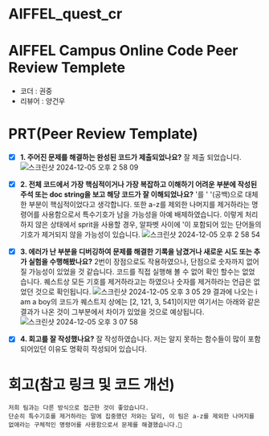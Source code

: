 # AIFFEL_quest_cr
# AIFFEL Campus Online Code Peer Review Templete
- 코더 : 권중
- 리뷰어 : 양건우


# PRT(Peer Review Template)
- [X]  **1. 주어진 문제를 해결하는 완성된 코드가 제출되었나요?**
    잘 제출 되었습니다.
![스크린샷 2024-12-05 오후 2 58 09](https://github.com/user-attachments/assets/3212f894-2ed4-4b22-84ce-becbc938cce9)
        
- [X]  **2. 전체 코드에서 가장 핵심적이거나 가장 복잡하고 이해하기 어려운 부분에 작성된 
주석 또는 doc string을 보고 해당 코드가 잘 이해되었나요?**
    '를 ' '(공백)으로 대체한 부분이 핵심적이었다고 생각합니다.
    또한 a-z를 제외한 나머지를 제거하라는 명령어를 사용함으로서 특수기호가 남을 가능성을 아예 배제하였습니다.
    이렇게 처리하지 않은 상태에서 sprit을 사용할 경우, 알파벳 사이에 '이 포함되어 있는 단어들의 기호가 제거되지 않을 가능성이 있습니다.
    ![스크린샷 2024-12-05 오후 2 58 54](https://github.com/user-attachments/assets/b2ed591f-ead4-47e5-b036-6de70fb7233b)
        
- [X]  **3. 에러가 난 부분을 디버깅하여 문제를 해결한 기록을 남겼거나
새로운 시도 또는 추가 실험을 수행해봤나요?**
    2번이 장점으로도 작용하였으나, 단점으로 숫자까지 없어질 가능성이 있었을 것 같습니다. 코드를 직접 실행해 볼 수 없어 확인 할수는 없었습니다.
    퀘스트상 모든 기호를 제거하라고는 하였으나 숫자를 제거하라는 언급은 없었던 것으로 확인됩니다.
    ![스크린샷 2024-12-05 오후 3 05 29](https://github.com/user-attachments/assets/6355b483-9ba9-4425-8074-35fffbed2471)
    결과에 나오는 i am a boy의 코드가 퀘스트지 상에는 [2, 121, 3, 541]이지만 여기서는 아래와 같은 결과가 나온 것이 그부분에서 차이가 있었을 것으로 예상됩니다.
    ![스크린샷 2024-12-05 오후 3 07 58](https://github.com/user-attachments/assets/f220cb0d-c3be-47e9-8723-5807d3b04e54)

- [X]  **4. 회고를 잘 작성했나요?**
    잘 작성하였습니다. 저는 알지 못하는 함수들이 많이 포함되어있던 이유도 명확히 작성되어 있습니다.

# 회고(참고 링크 및 코드 개선)
```
저희 팀과는 다른 방식으로 접근한 것이 좋았습니다.
단순히 특수기호를 제거하라는 말에 집중했던 저와는 달리, 이 팀은 a-z를 제외한 나머지를 없애라는 구체적인 명령어를 사용함으로서 문제를 해결했습니다.
```
